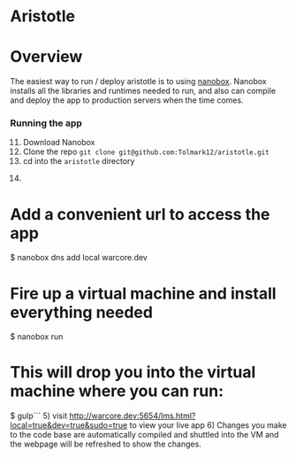 # Aristotle


# Overview

The easiest way to run / deploy aristotle is to using [nanobox](http://nanobox.io). Nanobox installs all the libraries and runtimes needed to run, and also can compile and deploy the app to production servers when the time comes.

### Running the app

11) Download Nanobox
2) Clone the repo `git clone git@github.com:Tolmark12/aristotle.git`
3) cd into the `aristotle` directory
4) ``` bash
# Add a convenient url to access the app
$ nanobox dns add local warcore.dev
# Fire up a virtual machine and install everything needed
$ nanobox run                          
# This will drop you into the virtual machine where you can run:
$ gulp```
5) visit http://warcore.dev:5654/lms.html?local=true&dev=true&sudo=true to view your live app
6) Changes you make to the code base are automatically compiled and shuttled into the VM and the webpage will be refreshed to show the changes.
